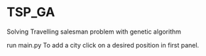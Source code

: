 # TSP_GA
Solving Travelling salesman problem with genetic algorithm

run main.py
To add a city click on a desired position in first panel.
